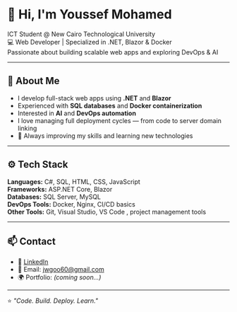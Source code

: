# 👋 Hi, I'm Youssef Mohamed

   ICT Student @ New Cairo Technological University  
💻 Web Developer | Specialized in .NET, Blazor & Docker  
   Passionate about building scalable web apps and exploring DevOps & AI  

---

## 🧩 About Me
-  I develop full-stack web apps using **.NET** and **Blazor**  
-  Experienced with **SQL databases** and **Docker containerization**  
-  Interested in **AI** and **DevOps automation**  
-  I love managing full deployment cycles — from code to server domain linking  
- 🧰 Always improving my skills and learning new technologies  

---

## ⚙️ Tech Stack
**Languages:** C#, SQL, HTML, CSS, JavaScript  
**Frameworks:** ASP.NET Core, Blazor  
**Databases:** SQL Server, MySQL  
**DevOps Tools:** Docker, Nginx, CI/CD basics  
**Other Tools:** Git, Visual Studio, VS Code , project management tools

---

## 📫 Contact
- 💼 [LinkedIn](https://www.linkedin.com/in/youssef-el-sheikh-a76480242/)  
- 📧 Email: jwgoo60@gmail.com  
- 🌍 Portfolio: *(coming soon...)*  

---

⭐ *"Code. Build. Deploy. Learn."*
